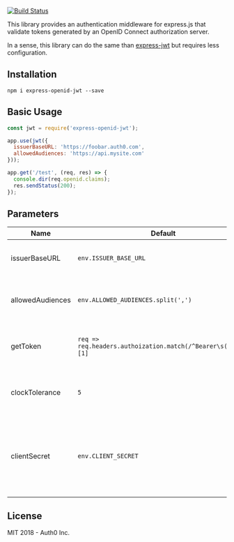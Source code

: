 [![Build Status](https://travis-ci.org/auth0/express-openid-jwt.svg?branch=master)](https://travis-ci.org/auth0/express-openid-jwt)


This library provides an authentication middleware for express.js that validate tokens generated by an OpenID Connect authorization server.

In a sense, this library can do the same than [express-jwt](https://github.com/auth0/express-jwt) but requires less configuration.

## Installation

```
npm i express-openid-jwt --save
```

## Basic Usage

```javascript
const jwt = require('express-openid-jwt');

app.use(jwt({
  issuerBaseURL: 'https://foobar.auth0.com',
  allowedAudiences: 'https://api.mysite.com'
}));

app.get('/test', (req, res) => {
  console.dir(req.openid.claims);
  res.sendStatus(200);
});
```

## Parameters

| Name                | Default                         | Description                                                                    |
|---------------------|---------------------------------|--------------------------------------------------------------------------------|
| issuerBaseURL       | `env.ISSUER_BASE_URL`           | The url address for the token issuer.                                          |
| allowedAudiences    | `env.ALLOWED_AUDIENCES.split(',')`       | The allowed audiences for the token.                                           |
| getToken            | `req => req.headers.authoization.match(/^Bearer\s(.*)$/)[1]`       | Specifies how to get the token from the request. |
| clockTolerance      | `5`                             | The clock's tolerance in seconds for token verification.                       |
| clientSecret        | `env.CLIENT_SECRET`             | The client secret, only required if you need to validate tokens signed with symmetric algorithms. |


## License

MIT 2018 - Auth0 Inc.
